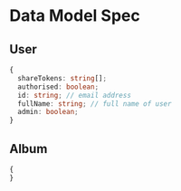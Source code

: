 # Data Model Spec

## User

```typescript
{
  shareTokens: string[];
  authorised: boolean;
  id: string; // email address
  fullName: string; // full name of user
  admin: boolean;
}
```

## Album

```typescript
{
}
```
